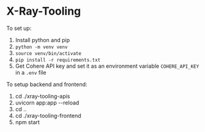 # X-Ray-Tooling

To set up:

1. Install python and pip
2. `python -m venv venv`
3. `source venv/bin/activate`
4. `pip install -r requirements.txt`
5. Get Cohere API key and set it as an environment variable `COHERE_API_KEY` in a `.env` file


To setup backend and frontend:

1. cd ./xray-tooling-apis
2. uvicorn app:app --reload
3. cd ..
4. cd ./xray-tooling-frontend
5. npm start
